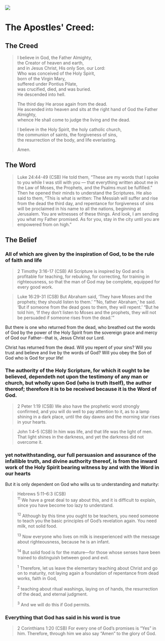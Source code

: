 <img class="intro-right" src="/images/art-apostles-creed.png">

# The Apostles' Creed:  

## The Creed

>I believe in God, the Father Almighty,  
>the Creator of heaven and earth,  
>and in Jesus Christ, His only Son, our Lord:  
>Who was conceived of the Holy Spirit,  
>born of the Virgin Mary,  
>suffered under Pontius Pilate,  
>was crucified, died, and was buried.  
>He descended into hell.  
>  
>The third day He arose again from the dead.  
>He ascended into heaven and sits at the right hand of God the Father Almighty,  
>whence He shall come to judge the living and the dead.  
>  
>I believe in the Holy Spirit, the holy catholic church,  
>the communion of saints, the forgiveness of sins,  
>the resurrection of the body, and life everlasting.  
>  
><bgy>Amen</bgy>.

## The Word

>Luke 24:44-49 (CSB) He told them, “These are my words that I spoke to you while I was still with you — that everything written about me in the Law of Moses, the Prophets, and the Psalms must be fulfilled.” Then he opened their minds to understand the Scriptures. He also said to them, “This is what is written: The Messiah will suffer and rise from the dead the third day, and repentance for forgiveness of sins will be proclaimed in his name to all the nations, beginning at Jerusalem. You are witnesses of these things. And look, I am sending you what my Father promised. As for you, stay in the city until you are empowered from on high.”

## The Belief

### All of which are given by the inspiration of God, to be the rule of faith and life

>2 Timothy 3:16-17 (CSB) All Scripture is inspired by God and is profitable for teaching, for rebuking, for correcting, for training in righteousness, so that the man of God may be complete, equipped for every good work.

>Luke 16:29-31 (CSB) But Abraham said, ‘They have Moses and the prophets; they should listen to them.’ “‘No, father Abraham,’ he said. ‘But if someone from the dead goes to them, they will repent.’ “But he told him, ‘If they don’t listen to Moses and the prophets, they will not be persuaded if someone rises from the dead.’”

But there is one who returned from the dead, who breathed out the words of God by the power of the Holy Spirit from the sovereign grace and mercy of God our Father--that is, Jesus Christ our Lord.

Christ has returned from the dead. Will you repent of your sins? Will you trust and believe and live by the words of God? Will you obey the Son of God who is God for your life!

### The authority of the Holy Scripture, for which it ought to be believed, dependeth not upon the testimony of any man or church, but wholly upon God (who is truth itself), the author thereof; therefore it is to be received because it is the Word of God.

>2 Peter 1:19 (CSB) We also have the prophetic word strongly confirmed, and you will do well to pay attention to it, as to a lamp shining in a dark place, until the day dawns and the morning star rises in your hearts.

>John 1:4–5 (CSB) In him was life, and that life was the light of men. That light shines in the darkness, and yet the darkness did not overcome it.

### yet notwithstanding, our full persuasion and assurance of the infallible truth, and divine authority thereof, is from the inward work of the Holy Spirit bearing witness by and with the Word in our hearts

But it is only dependent on God who wills us to understanding and maturity:

>Hebrews 5:11–6:3 (CSB)  
><sup>11</sup> We have a great deal to say about this, and it is difficult to explain, since you have become too lazy to understand. 
>
><sup>12</sup> Although by this time you ought to be teachers, you need someone to teach you the basic principles of God’s revelation again. You need milk, not solid food. 
>
><sup>13</sup> Now everyone who lives on milk is inexperienced with the message about righteousness, because he is an infant. 
>
><sup>14</sup> But solid food is for the mature—for those whose senses have been trained to distinguish between good and evil. 
>
><sup>1</sup> Therefore, let us leave the elementary teaching about Christ and go on to maturity, not laying again a foundation of repentance from dead works, faith in God, 
>
><sup>2</sup> teaching about ritual washings, laying on of hands, the resurrection of the dead, and eternal judgment. 
>
><sup>3</sup> And we will do this if God permits.

### Everything that God has said in his word is true

>2 Corinthians 1:20 (CSB) For every one of God’s promises is “Yes” in him. Therefore, through him we also say “Amen” to the glory of God.
